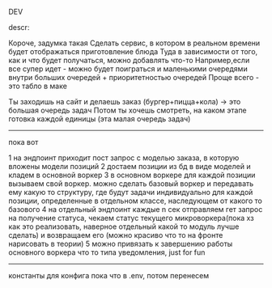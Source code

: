 DEV

descr:

Короче, задумка такая
Сделать сервис, в котором в реальном времени будет отображаться приготовление блюда
Туда в зависимости от того, как и что будет получаться, можно добавлять что-то
Например,если все супер идет - можно будет поиграться и маленькими очередями внутри больших очередей + приоритетностью очередей
Проще всего - это табло в маке

Ты заходишь на сайт и делаешь заказ (бургер+пицца+кола) -> это большая очередь задач
Потом ты хочешь смотреть, на каком этапе готовка каждой единицы (эта малая очередь задач)

------------------------------------------------------------------------------------

пока вот

1 на эндпоинт приходит пост запрос с моделью заказа, в которую вложены модели позиций
2 достаем позиции из бд в виде моделей и кладем в основной воркер
3 в основном воркере для каждой позиции вызываем свой воркер. можно сделать базовый воркер и передавать ему какую то структуру, где будут задачи индивидуально для каждой позиции, определенные в отдельном классе, наследующем от какого то базового
4 на отдельный эндпоинт каждые n сек отправляем гет запрос на получение статуса, чекаем статус текущего микроворкера(пока хз как это реализовать, наверное отдельный какой то модуль лучше сделать) и возвращаем его (можно красиво что то на фронте нарисовать в теории)
5 можно привязать к завершению работы основного воркера что то типа уведомления, just for fun


-------------------------------------------------------------------------------
константы для конфига пока что в .env, потом перенесем